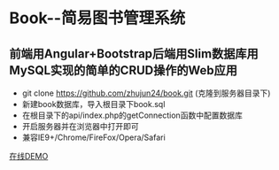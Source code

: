 # Book--简易图书管理系统

## 前端用Angular+Bootstrap后端用Slim数据库用MySQL实现的简单的CRUD操作的Web应用

- git clone https://github.com/zhujun24/book.git (克隆到服务器目录下)
- 新建book数据库，导入根目录下book.sql
- 在根目录下的api/index.php的getConnection函数中配置数据库
- 开启服务器并在浏览器中打开即可
- 兼容IE9+/Chrome/FireFox/Opera/Safari

[在线DEMO](http://bookadmin.sinaapp.com/)